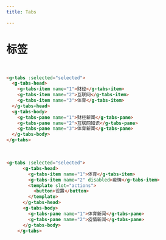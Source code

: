 ```yaml
---
title: Tabs

---
```

# 标签

&nbsp;
<ClientOnly>
  <tabs-demo-1></tabs-demo-1>
</ClientOnly>

```html
<g-tabs :selected="selected">
  <g-tabs-head>
    <g-tabs-item name="1">财经</g-tabs-item>
    <g-tabs-item name="2">互联网</g-tabs-item>
    <g-tabs-item name="3">体育</g-tabs-item>
  </g-tabs-head>
  <g-tabs-body>
    <g-tabs-pane name="1">财经新闻</g-tabs-pane>
    <g-tabs-pane name="2">互联网知识</g-tabs-pane>
    <g-tabs-pane name="3">体育新闻</g-tabs-pane>
  </g-tabs-body>
</g-tabs>
```
&nbsp;
<ClientOnly>
<tabs-demo-2></tabs-demo-2>
</ClientOnly>

```html
<g-tabs :selected="selected">
      <g-tabs-head>
        <g-tabs-item name="1">体育</g-tabs-item>
        <g-tabs-item name="2" disabled>疫情</g-tabs-item>
        <template slot="actions">
          <button>设置</button>
        </template>
      </g-tabs-head>
      <g-tabs-body>
        <g-tabs-pane name="1">体育新闻</g-tabs-pane>
        <g-tabs-pane name="2">疫情新闻</g-tabs-pane>
      </g-tabs-body>
    </g-tabs>
```